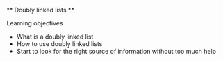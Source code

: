 ** Doubly linked lists **

Learning objectives

   * What is a doubly linked list
   * How to use doubly linked lists
   * Start to look for the right source of information without too much help

